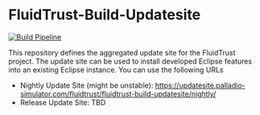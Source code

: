 # FluidTrust-Build-Updatesite
[![Build Pipeline](https://github.com/FluidTrust/FluidTrust-Build-Updatesite/actions/workflows/main.yml/badge.svg)](https://github.com/FluidTrust/FluidTrust-Build-Updatesite/actions/workflows/main.yml)

This repository defines the aggregated update site for the FluidTrust project. The update site can be used to install developed Eclipse features into an existing Eclipse instance. You can use the following URLs
* Nightly Update Site (might be unstable): https://updatesite.palladio-simulator.com/fluidtrust/fluidtrust-build-updatesite/nightly/
* Release Update Site: TBD
